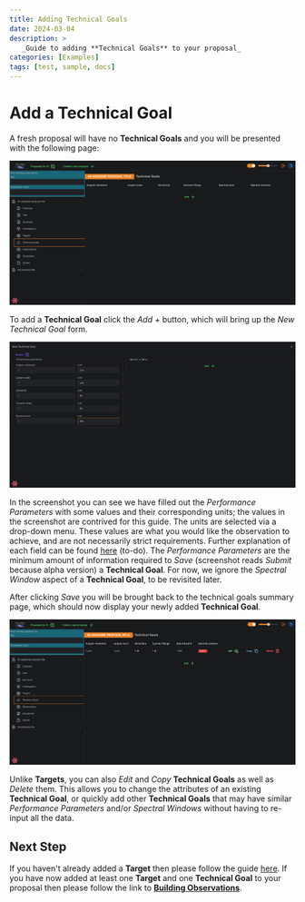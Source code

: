 ```yaml
---
title: Adding Technical Goals
date: 2024-03-04
description: >
   _Guide to adding **Technical Goals** to your proposal_
categories: [Examples]
tags: [test, sample, docs]
---
```


# Add a Technical Goal

A fresh proposal will have no **Technical Goals** and you will be presented with the following page:

![no technical goals summary page](technical_goals_none.png)


To add a **Technical Goal** click the _Add +_ button, which will bring up the _New Technical Goal_ form.

![new technical goals form](technical_goals_new.png)


In the screenshot you can see we have filled out the _Performance Parameters_ with some values and their 
corresponding units; the values in the screenshot are contrived for this guide. The units are selected via a 
drop-down menu. These values are what you would like the observation to achieve, and are not necessarily strict 
requirements. Further explanation of each field can be found [here](???) (to-do). The _Performance Parameters_ 
are the minimum amount of information required to _Save_ (screenshot reads _Submit_ because alpha version) a 
**Technical Goal**. For now, we ignore the _Spectral Window_ aspect of a **Technical Goal**, to be revisited later.

After clicking _Save_ you will be brought back to the technical goals summary page, which should now display your
newly added **Technical Goal**. 


![technical goals summary page](technical_goals_some.png)


Unlike **Targets**, you can also _Edit_ and _Copy_ **Technical Goals** as well as _Delete_ them. This allows you 
to change the attributes of an existing **Technical Goal**, or quickly add other **Technical Goals** that may have 
similar _Performance Parameters_ and/or _Spectral Windows_ without having to re-input all the data. 

## Next Step

If you haven't already added a **Target** then please follow the guide [here](../adding-targets).
If you have now added at least one **Target** and one **Technical Goal** to your proposal then please follow the
link to [**Building Observations**](../build-observation).